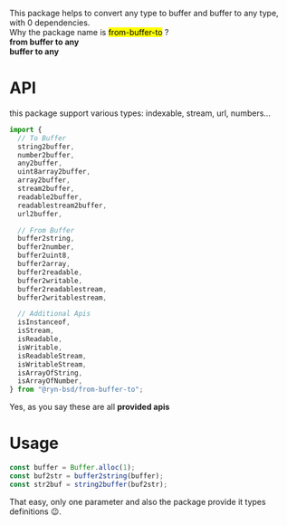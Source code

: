 This package helps to convert any type to buffer and buffer to any type, with 0 dependencies. <br />
Why the package name is <mark>from-buffer-to</mark> ?<br />
**from buffer to any**<br />
**buffer to any**

# API

this package support various types: indexable, stream, url, numbers...

```js
import {
  // To Buffer
  string2buffer,
  number2buffer,
  any2buffer,
  uint8array2buffer,
  array2buffer,
  stream2buffer,
  readable2buffer,
  readablestream2buffer,
  url2buffer,

  // From Buffer
  buffer2string,
  buffer2number,
  buffer2uint8,
  buffer2array,
  buffer2readable,
  buffer2writable,
  buffer2readablestream,
  buffer2writablestream,

  // Additional Apis
  isInstanceof,
  isStream,
  isReadable,
  isWritable,
  isReadableStream,
  isWritableStream,
  isArrayOfString,
  isArrayOfNumber,
} from "@ryn-bsd/from-buffer-to";
```

Yes, as you say these are all **provided apis**

# Usage

```js
const buffer = Buffer.alloc(1);
const buf2str = buffer2string(buffer);
const str2buf = string2buffer(buf2str);
```

That easy, only one parameter and also the package provide it types definitions 😉.
